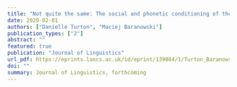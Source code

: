 ```yaml
---
title: "Not quite the same: The social and phonetic conditioning of the FOOT-STRUT vowels in Manchester"
date: 2020-02-01
authors: ["Danielle Turton", "Maciej Baranowski"]
publication_types: ["2"]
abstract: ""
featured: true
publication: "Journal of Linguistics"
url_pdf: https://eprints.lancs.ac.uk/id/eprint/139084/1/Turton_Baranowski_FOOT_STRUT_vowels_in_Manchester.pdf
doi: ""
summary: Journal of Linguistics, forthcoming
---
```

